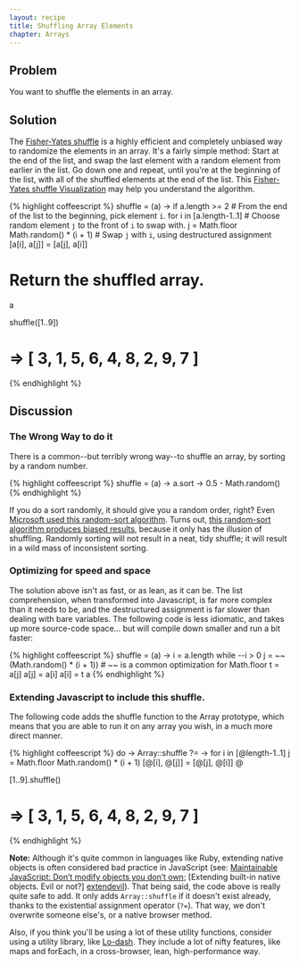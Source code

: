 ```yaml
---
layout: recipe
title: Shuffling Array Elements
chapter: Arrays
---
```

## Problem

You want to shuffle the elements in an array.

## Solution

The [Fisher-Yates shuffle] is a highly efficient and completely unbiased way to randomize
the elements in an array. It's a fairly simple method: Start at the end of the list, and
swap the last element with a random element from earlier in the list. Go down one and 
repeat, until you're at the beginning of the list, with all of the shuffled elements 
at the end of the list. This [Fisher-Yates shuffle Visualization] may help you understand
the algorithm.

{% highlight coffeescript %}
shuffle = (a) ->
  if a.length >= 2
    # From the end of the list to the beginning, pick element `i`.
    for i in [a.length-1..1]
      # Choose random element `j` to the front of `i` to swap with.
      j = Math.floor Math.random() * (i + 1)
      # Swap `j` with `i`, using destructured assignment
      [a[i], a[j]] = [a[j], a[i]]
  # Return the shuffled array.
  a

shuffle([1..9])
# => [ 3, 1, 5, 6, 4, 8, 2, 9, 7 ]
{% endhighlight %}

[Fisher-Yates shuffle]: http://en.wikipedia.org/wiki/Fisher%E2%80%93Yates_shuffle
[Fisher-Yates Shuffle Visualization]: http://bost.ocks.org/mike/shuffle/

## Discussion

### The Wrong Way to do it

There is a common--but terribly wrong way--to shuffle an array, by sorting by a random
number.

{% highlight coffeescript %}
shuffle = (a) -> a.sort -> 0.5 - Math.random()
{% endhighlight %}

If you do a sort randomly, it should give you a random order, right? Even [Microsoft used 
this random-sort algorithm][msftshuffle]. Turns out, [this random-sort algorithm produces
biased results][naive], because it only has the illusion of shuffling. Randomly sorting
will not result in a neat, tidy shuffle; it will result in a wild mass of inconsistent
sorting.

[msftshuffle]: http://www.robweir.com/blog/2010/02/microsoft-random-browser-ballot.html
[naive]: http://www.codinghorror.com/blog/2007/12/the-danger-of-naivete.html

### Optimizing for speed and space

The solution above isn't as fast, or as lean, as it can be. The list comprehension, when
transformed into Javascript, is far more complex than it needs to be, and the
destructured assignment is far slower than dealing with bare variables. The following
code is less idiomatic, and takes up more source-code space... but will compile down
smaller and run a bit faster:

{% highlight coffeescript %}
shuffle = (a) ->
  i = a.length
  while --i > 0
    j = ~~(Math.random() * (i + 1)) # ~~ is a common optimization for Math.floor
    t = a[j]
    a[j] = a[i]
    a[i] = t
  a
{% endhighlight %}

### Extending Javascript to include this shuffle.

The following code adds the shuffle function to the Array prototype, which means that
you are able to run it on any array you wish, in a much more direct manner.

{% highlight coffeescript %}
do -> Array::shuffle ?= ->
  for i in [@length-1..1]
    j = Math.floor Math.random() * (i + 1)
    [@[i], @[j]] = [@[j], @[i]]
  @

[1..9].shuffle()
# => [ 3, 1, 5, 6, 4, 8, 2, 9, 7 ]
{% endhighlight %}

**Note:** Although it's quite common in languages like Ruby, extending native objects is 
often considered bad practice in JavaScript (see: [Maintainable JavaScript: Don’t modify 
objects you don’t own][dontown]; [Extending built-in native objects. Evil or not?]
[extendevil]). That being said, the code above is really quite safe to add. It only adds
`Array::shuffle` if it doesn't exist already, thanks to the existential assignment 
operator (`?=`). That way, we don't overwrite someone else's, or a native browser method.

Also, if you think you'll be using a lot of these utility functions, consider using a
utility library, like [Lo-dash](http://lodash.com/). They include a lot of nifty 
features, like maps and forEach, in a cross-browser, lean, high-performance way. 

[dontown]: http://www.nczonline.net/blog/2010/03/02/maintainable-javascript-dont-modify-objects-you-down-own/
[extendevil]: http://perfectionkills.com/extending-built-in-native-objects-evil-or-not/
